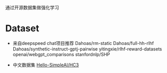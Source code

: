 通过开源数据集做强化学习

# Dataset
* 来自deepspeed chat项目推荐
Dahoas/rm-static
Dahoas/full-hh-rlhf
Dahoas/synthetic-instruct-gptj-pairwise
yitingxie/rlhf-reward-datasets
openai/webgpt_comparisons stanfordnlp/SHP


* 中文数据集
[Hello-SimpleAI/HC3](https://huggingface.co/datasets/Hello-SimpleAI/HC3/viewer/all/train?row=0)




